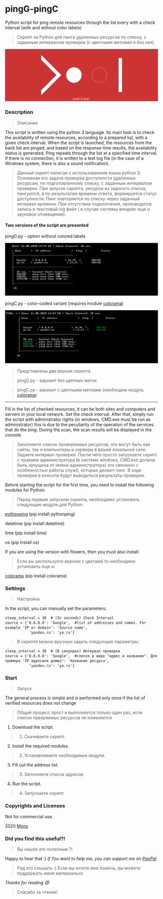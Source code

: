 # pingG-pingC
Python script for ping remote resources through the list every with a check interval (with and without color labels)
> Скрипт на Python для пинга удаленных ресурсов по списку, с заданным интервалом проверки (с цветными метками и без них)

![pingG-pingC](https://github.com/blyamur/pingG-pingC/blob/master/images/icon.jpg)

### Description
> Описание

This script is written using the python 3 language. Its main task is to check the availability of remote resources, according to a prepared list, with a given check interval. When the script is launched, the resources from the back list are pinged, and based on the response time results, the availability status is generated. Ping repeats through the list at a specified time interval. If there is no connection, it is written to a text log file (in the case of a Windows system, there is also a sound notification).

> Данный скрипт написан с использованием языка python 3. Основаная его задача проверка доступности удаленных ресурсам, по подготовленному списку, с заданным  интервалом проверки. При запуске скрипта, ресурсы из заднного списка, пингуются, а по результатам времени ответа, формируется статус доступности. Пинг повторяется по списку через заданный интервал времени. При отсутствии подключения, производится запись в текстовый log файл ( в случае системы виндовс еще и звуковое оповещение).

#### Two versions of the script are presented

pingG.py - option without colored labels

![pingG](https://github.com/blyamur/pingG-pingC/blob/master/images/pingg.jpg)

pingC.py - color-coded variant (requires module [colorama](https://github.com/tartley/colorama))

![pingC](https://github.com/blyamur/pingG-pingC/blob/master/images/pingc.jpg)

> Представлены две версии скрипта

> pingG.py - вариант без цветных меток

> pingC.py - вариант с цветными метками (необходим модуль [colorama](https://github.com/tartley/colorama))


-----

Fill in the list of checked resources, it can be both sites and computers and servers in your local network. Set the check interval. After that, simply run the script with administrator rights (in windows, CMD.exe must be run as administrator) this is due to the peculiarity of the operation of the services that do the ping. During the scan, the scan results will be displayed in the console.
> Заполняете список проверяемых ресурсов, это могут быть как сайты, так и компьютеры и серверы в вашей локальной сети. Задаете интервал проверки. После чего просто запускаете скрипт с правами администратора (в системе windows, CMD.exe должна быть запущена от имени администратора) это связанно с особенностью работы служб, которые делают пинг. В ходе проверки в консоли будут выводиться результаты проверки. 


Before starting the script for the first time, you need to install the following modules for Python:
> Перед первым запуском скрипта, необходимо установить следующие модули для Python:

[pythonping](https://github.com/alessandromaggio/pythonping) (pip install pythonping)

datetime (pip install datetime)

time (pip install time)

os (pip install os)

If you are using the version with flowers, then you must also install:
> Если вы уиспользуете версию с цветами то необходимо установить еще и:

[colorama](https://github.com/tartley/colorama) (pip install colorama)  

### Settings
> Настройки

In the script, you can manually set the parameters:
```
sleep_interval = 30  # (In seconds) Check Interval
source = {'8.8.8.8': 'Google',  #list of addresses and names. For example 'IP or domain': 'Source name',
           'yandex.ru': 'ya.ru'}
```
> В скрипте можно вручную задать следующие параметры:
```
sleep_interval = 30  # (В секундах) Интервал проверки
source = {'8.8.8.8': 'Google',  #список в виде "адрес и название". Для примера 'IP адресили домен': 'Название ресурса',
           'yandex.ru': 'ya.ru'}
```
### Start
> Запуск

The general process is simple and is performed only once if the list of verified resources does not change
> Общий процесс прост и выполняется только один раз, если список прверяемых ресурсов не изменяется

1. Download the script.
> 1. Скачиваете скрипт.
2. Install the required modules.
> 2. Устанавливаете необходимые модули.
3. Fill out the address list.
> 3. Заполняете список адресов. 
4. Run the script.
> 4. Запускаете скрипт. 


### Copyrights and Licenses
Not for commercial use.

2020  [Mons](https://blog.mons.ws)


### Did you find this useful?!
> Вы нашли это  полезным ?!

Happy to hear that :) *If You want to help me, you can support me on [PayPal](https://paypal.me/enkonu)*

> Рад это слышать :) Если вы хотите мне помочь, вы можете поддержать меня материально


*Thanks for reading :heart_eyes_cat:*
> Спасибо за чтение!
